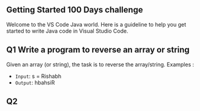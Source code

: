 ## Getting Started 100 Days challenge

Welcome to the VS Code Java world. Here is a guideline to help you get started to write Java code in Visual Studio Code.

## Q1 Write a program to reverse an array or string

Given an array (or string), the task is to reverse the array/string.
 Examples :
 
 - `Input`: s = Rishabh
 - `Output`: hbahsiR


 ## Q2 



